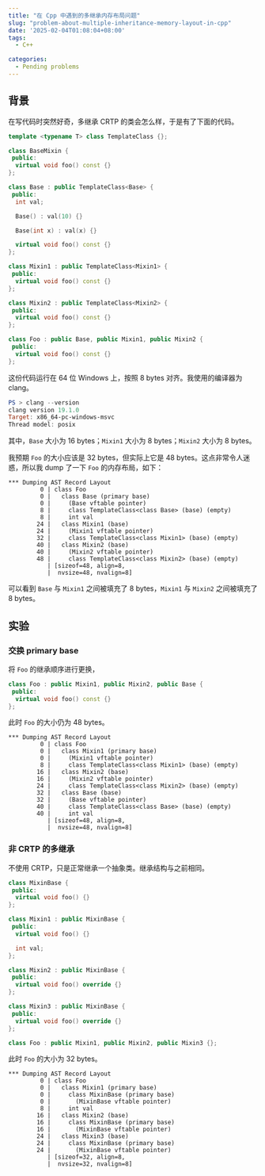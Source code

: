```yaml
---
title: "在 Cpp 中遇到的多继承内存布局问题"
slug: "problem-about-multiple-inheritance-memory-layout-in-cpp"
date: '2025-02-04T01:08:04+08:00'
tags:
  - C++

categories:
  - Pending problems
---
```


## 背景

在写代码时突然好奇，多继承 CRTP 的类会怎么样，于是有了下面的代码。

```c++
template <typename T> class TemplateClass {};

class BaseMixin {
 public:
  virtual void foo() const {}
};

class Base : public TemplateClass<Base> {
 public:
  int val;

  Base() : val(10) {}

  Base(int x) : val(x) {}

  virtual void foo() const {}
};

class Mixin1 : public TemplateClass<Mixin1> {
 public:
  virtual void foo() const {}
};

class Mixin2 : public TemplateClass<Mixin2> {
 public:
  virtual void foo() const {}
};

class Foo : public Base, public Mixin1, public Mixin2 {
 public:
  virtual void foo() const {}
};
```



这份代码运行在 64 位 Windows 上，按照 8 bytes 对齐。我使用的编译器为 clang。

```powershell
PS > clang --version
clang version 19.1.0
Target: x86_64-pc-windows-msvc
Thread model: posix
```



其中，`Base` 大小为 16 bytes；`Mixin1` 大小为 8 bytes；`Mixin2` 大小为 8 bytes。

我预期 `Foo` 的大小应该是 32 bytes，但实际上它是 48 bytes。这点非常令人迷惑，所以我 dump 了一下 `Foo` 的内存布局，如下：

```
*** Dumping AST Record Layout
         0 | class Foo
         0 |   class Base (primary base)
         0 |     (Base vftable pointer)
         8 |     class TemplateClass<class Base> (base) (empty)
         8 |     int val
        24 |   class Mixin1 (base)
        24 |     (Mixin1 vftable pointer)
        32 |     class TemplateClass<class Mixin1> (base) (empty)
        40 |   class Mixin2 (base)
        40 |     (Mixin2 vftable pointer)
        48 |     class TemplateClass<class Mixin2> (base) (empty)
           | [sizeof=48, align=8,
           |  nvsize=48, nvalign=8]
```



可以看到 `Base` 与 `Mixin1` 之间被填充了 8 bytes，`Mixin1` 与 `Mixin2` 之间被填充了 8 bytes。



## 实验

### 交换 primary base

将 `Foo` 的继承顺序进行更换，

```c++
class Foo : public Mixin1, public Mixin2, public Base {
 public:
  virtual void foo() const {}
};
```



此时 `Foo` 的大小仍为 48 bytes。

```
*** Dumping AST Record Layout
         0 | class Foo
         0 |   class Mixin1 (primary base)
         0 |     (Mixin1 vftable pointer)
         8 |     class TemplateClass<class Mixin1> (base) (empty)
        16 |   class Mixin2 (base)
        16 |     (Mixin2 vftable pointer)
        24 |     class TemplateClass<class Mixin2> (base) (empty)
        32 |   class Base (base)
        32 |     (Base vftable pointer)
        40 |     class TemplateClass<class Base> (base) (empty)
        40 |     int val
           | [sizeof=48, align=8,
           |  nvsize=48, nvalign=8]
```



### 非 CRTP 的多继承

不使用 CRTP，只是正常继承一个抽象类。继承结构与之前相同。

```c++
class MixinBase {
 public:
  virtual void foo() {}
};

class Mixin1 : public MixinBase {
 public:
  virtual void foo() {}

  int val;
};

class Mixin2 : public MixinBase {
 public:
  virtual void foo() override {}
};

class Mixin3 : public MixinBase {
 public:
  virtual void foo() override {}
};

class Foo : public Mixin1, public Mixin2, public Mixin3 {};
```



此时 `Foo` 的大小为 32 bytes。

```
*** Dumping AST Record Layout
         0 | class Foo
         0 |   class Mixin1 (primary base)
         0 |     class MixinBase (primary base)
         0 |       (MixinBase vftable pointer)
         8 |     int val
        16 |   class Mixin2 (base)
        16 |     class MixinBase (primary base)
        16 |       (MixinBase vftable pointer)
        24 |   class Mixin3 (base)
        24 |     class MixinBase (primary base)
        24 |       (MixinBase vftable pointer)
           | [sizeof=32, align=8,
           |  nvsize=32, nvalign=8]
```

